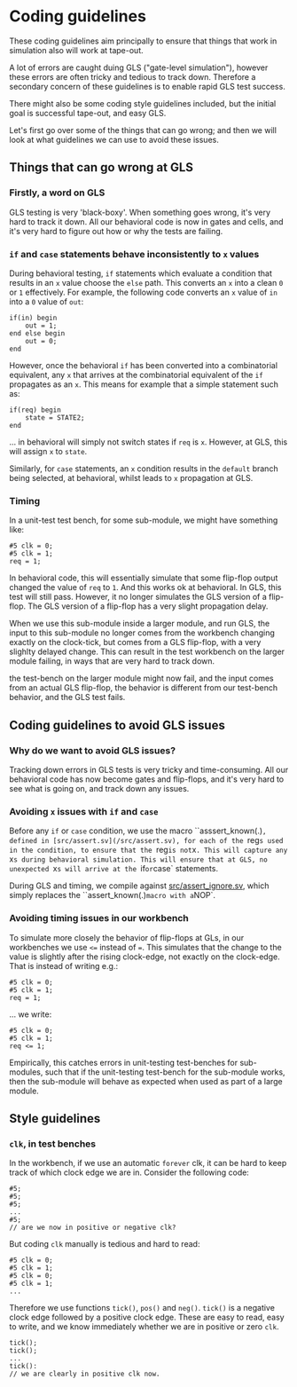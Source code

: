 # Coding guidelines

These coding guidelines aim principally to ensure that things that work in simulation also will work at tape-out.

A lot of errors are caught duing GLS ("gate-level simulation"), however these errors are often tricky and tedious to track down. Therefore a secondary concern of these guidelines is to enable rapid GLS test success.

There might also be some coding style guidelines included, but the initial goal is successful tape-out, and easy GLS.

Let's first go over some of the things that can go wrong; and then we will look at what guidelines we can use to avoid these issues.

## Things that can go wrong at GLS

### Firstly, a word on GLS

GLS testing is very 'black-boxy'. When something goes wrong, it's very hard to track it down. All our behavioral code is now in gates and cells, and it's very hard to figure out how or why the tests are failing.

### `if` and `case` statements behave inconsistently to `x` values

During behavioral testing, `if` statements which evaluate a condition that results in an `x` value choose the `else` path. This converts an `x` into a clean `0` or `1` effectively. For example, the following code converts an `x` value of `in` into a `0` value of `out`:

```
if(in) begin
    out = 1;
end else begin
    out = 0;
end
```

However, once the behavioral `if` has been converted into a combinatorial equivalent, any `x` that arrives at the combinatorial equivalent of the `if` propagates as an `x`. This means for example that a simple statement such as:

```
if(req) begin
    state = STATE2;
end
```

... in behavioral will simply not switch states if `req` is `x`. However, at GLS, this will assign `x` to `state`.


Similarly, for `case` statements, an `x` condition results in the `default` branch being selected, at behavioral, whilst leads to `x` propagation at GLS.

### Timing

In a unit-test test bench, for some sub-module, we might have something like:

```
#5 clk = 0;
#5 clk = 1;
req = 1;
```

In behavioral code, this will essentially simulate that some flip-flop output changed the value of `req` to `1`. And this works ok at behavioral. In GLS, this test will still pass. However, it no longer simulates the GLS version of a flip-flop. The GLS version of a flip-flop has a very slight propagation delay.

When we use this sub-module inside a larger module, and run GLS, the input to this sub-module no longer comes from the workbench changing exactly on the clock-tick, but comes from a GLS flip-flop, with a very slighlty delayed change. This can result in the test workbench on the larger module failing, in ways that are very hard to track down.


the test-bench on the larger module might now fail, and the input comes from an actual GLS flip-flop, the behavior is different from our test-bench behavior, and the GLS test fails.

## Coding guidelines to avoid GLS issues

### Why do we want to avoid GLS issues?

Tracking down errors in GLS tests is very tricky and time-consuming. All our behavioral code has now become gates and flip-flops, and it's very hard to see what is going on, and track down any issues.

### Avoiding `x` issues with `if` and `case`

Before any `if` or `case` condition, we use the macro ``asssert_known(.)`, defined in [src/assert.sv](/src/assert.sv), for each of the `reg`s used in the condition, to ensure that the `reg` is not `x`. This will capture any `x`s during behavioral simulation. This will ensure that at GLS, no unexpected `x`s will arrive at the `if` or `case` statements.

During GLS and timing, we compile against [src/assert_ignore.sv](/src/assert_ignore.sv), which simply replaces the ``assert_known(.)` macro with a `NOP`.

### Avoiding timing issues in our workbench

To simulate more closely the behavior of flip-flops at GLs, in our workbenches we use `<=` instead of `=`. This simulates that the change to the value is slightly after the rising clock-edge, not exactly on the clock-edge. That is instead of writing e.g.:

```
#5 clk = 0;
#5 clk = 1;
req = 1;
```
... we write:
```
#5 clk = 0;
#5 clk = 1;
req <= 1;
```

Empirically, this catches errors in unit-testing test-benches for sub-modules, such that if the unit-testing test-bench for the sub-module works, then the sub-module will behave as expected when used as part of a large module.

## Style guidelines

### `clk`, in test benches

In the workbench, if we use an automatic `forever` clk, it can be hard to keep track of which clock edge we are in. Consider the following code:
```
#5;
#5;
#5;
...
#5;
// are we now in positive or negative clk?
```

But coding `clk` manually is tedious and hard to read:
```
#5 clk = 0;
#5 clk = 1;
#5 clk = 0;
#5 clk = 1;
...
```

Therefore we use functions `tick()`, `pos()` and `neg()`. `tick()` is a negative clock edge followed by a positive clock edge. These are easy to read, easy to write, and we know immediately whether we are in positive or zero `clk`. 

```
tick();
tick();
...
tick():
// we are clearly in positive clk now.
```
